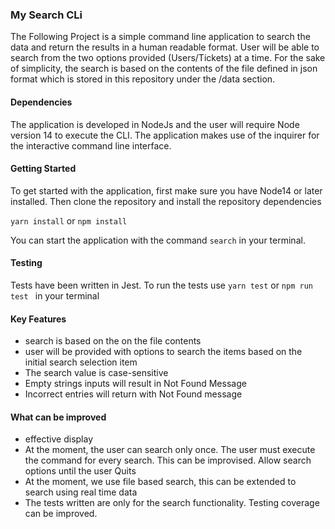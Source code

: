 ### My Search CLi

The Following Project is a simple command line application to search the data and return the results in a human readable format. User will  be able to search from the two options provided (Users/Tickets) at a time. For the sake of simplicity, the search is based on the contents of the file defined in json format which is stored in this repository under the /data section.

#### Dependencies
The application is developed in NodeJs and the user will require Node version 14 to execute the CLI.
The application makes use of the inquirer for the interactive command line interface.


#### Getting Started
To get started with the application, first make sure you have Node14 or later installed.
Then clone the repository and install the repository dependencies

  ``` yarn install ```  or  ``` npm install  ```

You can start the application with the command  ```search``` in your terminal.

#### Testing
Tests have been written in Jest.
To run the tests  use ```yarn test```  or   ``` npm run test  ``` in your terminal

#### Key Features
- search is based on the on the file contents
- user will be provided with options to search the items based on the initial search selection item
- The search value is case-sensitive
- Empty strings inputs will result in Not Found Message
- Incorrect entries will return with Not Found message


#### What can be improved
- effective display
- At the moment, the user can search only once. The user must execute the command for every search. This can be improvised. Allow search options until the user Quits
- At the moment, we use file based search, this can be extended to search using real time data
- The tests written are only for the search functionality. Testing coverage can be improved.
